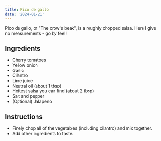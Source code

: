 ```yaml
---
title: Pico de gallo
date: '2024-01-21'
---
```


Pico de gallo, or "The crow's beak", is a roughly chopped salsa. Here I give no measurements - go by feel!

## Ingredients

* Cherry tomatoes
* Yellow onion
* Garlic
* Cilantro
* Lime juice
* Neutral oil (about 1 tbsp)
* Hottest salsa you can find (about 2 tbsp)
* Salt and pepper
* (Optional) Jalapeno

## Instructions

* Finely chop all of the vegetables (including cilantro) and mix together.
* Add other ingredients to taste.
